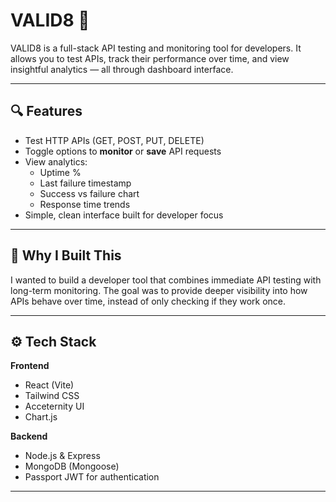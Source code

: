 # VALID8 🚀

VALID8 is a full-stack API testing and monitoring tool for developers. It allows you to test APIs, track their performance over time, and view insightful analytics — all through dashboard interface.

---

## 🔍 Features

- Test HTTP APIs (GET, POST, PUT, DELETE)
- Toggle options to **monitor** or **save** API requests
- View analytics: 
  - Uptime %
  - Last failure timestamp
  - Success vs failure chart
  - Response time trends
- Simple, clean interface built for developer focus


---

## 🧠 Why I Built This

I wanted to build a developer tool that combines immediate API testing with long-term monitoring. The goal was to provide deeper visibility into how APIs behave over time, instead of only checking if they work once.

---

## ⚙️ Tech Stack

**Frontend**
- React (Vite)
- Tailwind CSS
- Acceternity UI
- Chart.js

**Backend**
- Node.js & Express
- MongoDB (Mongoose)
- Passport JWT for authentication

---

